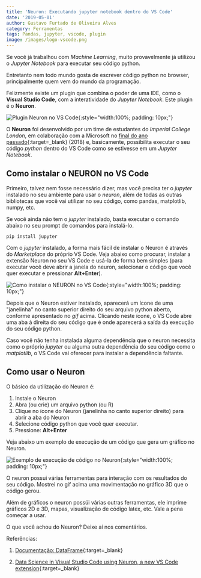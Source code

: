 ```yaml
---
title: 'Neuron: Executando jupyter notebook dentro do VS Code'
date: '2019-05-01'
author: Gustavo Furtado de Oliveira Alves
category: Ferramentas
tags: Pandas, jupyter, vscode, plugin
image: /images/logo-vscode.png
---
```


Se você já trabalhou com _Machine Learning_, muito provavelmente já utilizou
o _Jupyter Notebook_ para executar seu código python.

Entretanto nem todo mundo gosta de escrever código python no browser,
principalmente quem vem do mundo da programação.

Felizmente existe um plugin que combina o poder de uma IDE, como o **Visual Studio Code**, com a interatividade do _Jupyter Notebook_. Este plugin é o **Neuron**.

![Plugin Neuron no VS Code](/images/neuron/neuron.png){:style="width:100%; padding: 10px;"}

O **Neuron** foi desenvolvido por um time de estudantes do _Imperial College London_, em colaboração com a Microsoft no [final do ano passado](https://blogs.msdn.microsoft.com/uk_faculty_connection/2018/10/29/data-science-in-visual-studio-code-using-neuron-a-new-vs-code-extension/){:target=\_blank} (2018) e, basicamente, possibilita executar o seu código _python_ dentro do VS Code como se estivesse em um _Jupyter Notebook_.

## Como instalar o NEURON no VS Code

Primeiro, talvez nem fosse necessário dizer, mas você precisa ter o _jupyter_ instalado no seu ambiente para usar o _neuron_, além de todas as outras bibliotecas que você vai utilizar no seu código, como pandas, matplotlib, numpy, etc.

Se você ainda não tem o _jupyter_ instalado, basta executar o comando abaixo no seu prompt de comandos para instalá-lo.

```
pip install jupyter
```

Com o _jupyter_ instalado, a forma mais fácil de instalar o Neuron é através do _Marketplace_ do próprio VS Code. Veja abaixo como procurar, instalar a extensão Neuron no seu VS Code e usá-la de forma bem simples (para executar você deve abrir a janela do neuron, selecionar o código que você quer executar e pressionar **Alt+Enter**).

![Como instalar o NEURON no VS Code](/images/neuron/instalacao.gif){:style="width:100%; padding: 10px;"}

Depois que o Neuron estiver instalado, aparecerá um ícone de uma "janelinha" no canto superior direito do seu arquivo python aberto, conforme apresentado no _gif_ acima.
Clicando neste ícone, o VS Code abre uma aba à direita do seu código que é onde aparecerá a saída da execução do seu código python.

Caso você não tenha instalada alguma dependência que o neuron necessita como o próprio _jupyter_ ou alguma outra dependência do seu código como o _matplotlib_, o VS Code vai oferecer para instalar a dependência faltante.

## Como usar o Neuron

O básico da utilização do Neuron é:

1. Instale o Neuron
2. Abra (ou crie) um arquivo python (ou R)
3. Clique no ícone do Neuron (janelinha no canto superior direito) para abrir a aba do Neuron
4. Selecione código python que você quer executar.
5. Pressione: **Alt+Enter**

Veja abaixo um exemplo de execução de um código que gera um gráfico no Neuron.

![Exemplo de execução de código no Neuron](/images/neuron/exemplo-execucao.gif){:style="width:100%; padding: 10px;"}

O neuron possui várias ferramentas para interação com os resultados do seu código.
Mostrei no gif acima uma movimentação no gráfico 3D que o código gerou.

Além de gráficos o neuron possúi várias outras ferramentas, ele imprime gráficos 2D e 3D, mapas, visualização de código latex, etc.
Vale a pena começar a usar.

O que você achou do Neuron? Deixe aí nos comentários.

Referências:

1. [Documentação: DataFrame](https://pandas.pydata.org/pandas-docs/stable/generated/pandas.DataFrame.html){:target=\_blank}

2. [Data Science in Visual Studio Code using Neuron, a new VS Code extension](https://blogs.msdn.microsoft.com/uk_faculty_connection/2018/10/29/data-science-in-visual-studio-code-using-neuron-a-new-vs-code-extension/){:target=\_blank}
